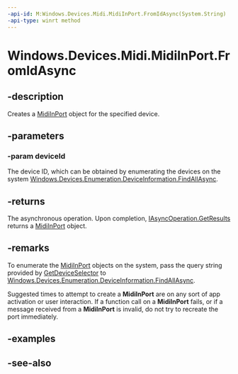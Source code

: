```yaml
---
-api-id: M:Windows.Devices.Midi.MidiInPort.FromIdAsync(System.String)
-api-type: winrt method
---
```


<!-- Method syntax
public Windows.Foundation.IAsyncOperation<Windows.Devices.Midi.MidiInPort> FromIdAsync(System.String deviceId)
-->

# Windows.Devices.Midi.MidiInPort.FromIdAsync

## -description
Creates a [MidiInPort](midiinport.md) object for the specified device.

## -parameters
### -param deviceId
The device ID, which can be obtained by enumerating the devices on the system [Windows.Devices.Enumeration.DeviceInformation.FindAllAsync](../windows.devices.enumeration/deviceinformation_findallasync.md).

## -returns
The asynchronous operation. Upon completion, [IAsyncOperation.GetResults](../windows.foundation/iasyncoperation_1_getresults.md) returns a [MidiInPort](midiinport.md) object.

## -remarks
To enumerate the [MidiInPort](midiinport.md) objects on the system, pass the query string provided by [GetDeviceSelector](midiinport_getdeviceselector.md) to [Windows.Devices.Enumeration.DeviceInformation.FindAllAsync](../windows.devices.enumeration/deviceinformation_findallasync.md).

Suggested times to attempt to create a **MidiInPort** are on any sort of app activation or user interaction. If a function call on a **MidiInPort** fails, or if a message received from a **MidiInPort** is invalid, do not try to recreate the port immediately.

## -examples

## -see-also

